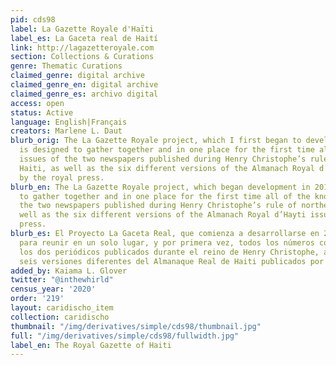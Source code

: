 ```yaml
---
pid: cds98
label: La Gazette Royale d'Haïti
label_es: La Gaceta real de Haití
link: http://lagazetteroyale.com
section: Collections & Curations
genre: Thematic Curations
claimed_genre: digital archive
claimed_genre_en: digital archive
claimed_genre_es: archivo digital
access: open
status: Active
language: English|Français
creators: Marlene L. Daut
blurb_orig: The La Gazette Royale project, which I first began to develop in 2014,
  is designed to gather together and in one place for the first time all of the known
  issues of the two newspapers published during Henry Christophe’s rule of northern
  Haiti, as well as the six different versions of the Almanach Royal d’Hayti issued
  by the royal press.
blurb_en: The La Gazette Royale project, which began development in 2014, is designed
  to gather together and in one place for the first time all of the known issues of
  the two newspapers published during Henry Christophe’s rule of northern Haiti, as
  well as the six different versions of the Almanach Royal d’Hayti issued by the royal
  press.
blurb_es: El Proyecto La Gaceta Real, que comienza a desarrollarse en 2014, está diseñado
  para reunir en un solo lugar, y por primera vez, todos los números conocidos de
  los dos periódicos publicados durante el reino de Henry Christophe, así como la
  seis versiones diferentes del Almanaque Real de Haiti publicados por la Prensa Real.
added_by: Kaiama L. Glover
twitter: "@inthewhirld"
census_year: '2020'
order: '219'
layout: caridischo_item
collection: caridischo
thumbnail: "/img/derivatives/simple/cds98/thumbnail.jpg"
full: "/img/derivatives/simple/cds98/fullwidth.jpg"
label_en: The Royal Gazette of Haiti
---
```

